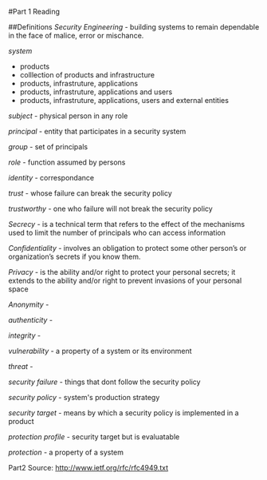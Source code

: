 #Part 1
Reading

##Definitions
*Security Engineering* - building systems to remain dependable in the face of malice, error or mischance.

*system* 
- products
- colllection of products and infrastructure
- products, infrastruture, applications
- products, infrastruture, applications and users
- products, infrastruture, applications, users and external entities

*subject* - physical person in any role

*principal* - entity that participates in a security system

*group* - set of principals

*role* - function assumed by persons

*identity* - correspondance

*trust* - whose failure can break the security policy

*trustworthy* - one who failure will not break the security policy

*Secrecy* - is a technical term that refers to the effect of the mechanisms used to limit the number of principals who can access information

*Confidentiality* - involves an obligation to protect some other person’s or organization’s secrets if you know them.

*Privacy* - is the ability and/or right to protect your personal secrets; it extends to the ability and/or right to prevent invasions of your personal space

*Anonymity* - 

*authenticity* - 

*integrity* - 

*vulnerability* - a property of a system or its environment

*threat* - 

*security failure* - things that dont follow the security policy 

*security policy* - system's production strategy

*security target* - means by which a security policy is implemented in a product

*protection profile* - security target but is evaluatable

*protection* - a property of a system

Part2
Source: http://www.ietf.org/rfc/rfc4949.txt


